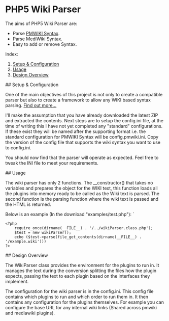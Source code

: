 # PHP5 Wiki Parser

The aims of PHP5 Wiki Parser are: 
*   Parse [PMWIKI Syntax][1].
*   Parse MediWiki Syntax.
*   Easy to add or remove Syntax.

Index: 
1.  [Setup & Configuration][2]
2.  [Usage][3]
3.  [Design Overview][4]

<a name="1">
## Setup & Configuration
</a>

One of the main objectives of this project is not only to create a compatible parser but also to create a framework to allow any WIKI based syntax parsing. [Find out more...][4] 

I'll make the assumption that you have already downloaded the latest ZIP and extracted the contents.
Next steps are to setup the config.ini file, at the time of writing this I have not yet completed any "standard" configurations. If these exist they will be named after the supporting format i.e. the standard configuration for PMWIKI Syntax will be config.pmwiki.ini. Copy the version of the config file that supports the wiki syntax you want to use to config.ini. 

You should now find that the parser will operate as expected. Feel free to tweak the INI file to meet your requirements.

<a name="2">
##  Usage
</a> 

The wiki parser has only 2 functions. The __constructor() that takes no variables and prepares the object for the WIKI text, this function loads all the plugins into memory ready to be called as the Wiki text is parsed. The second function is the parsing function where the wiki text is passed and the HTML is returned.   
  
Below is an example (In the download "examples/test.php"): `
```
<?php
    require_once(dirname(__FILE__) . '/../wikiParser.class.php');
    $test = new wikiParser();
    echo ($test->parse(file_get_contents(dirname(__FILE__) . '/example.wiki')))
?>
```

<a name="3">
##  Design Overview
</a>

The WikiParser class provides the environment for the plugins to run in. It manages the text during the conversion splitting the files how the plugin expects, passing the text to each plugin based on the interfaces they implement. 

The configuration for the wiki parser is in the config.ini. This config file contains which plugins to run and which order to run them in. It then contains any configuration for the plugins themselves. For example you can configure the base URL for any internal wiki links (Shared across pmwiki and mediawiki plugins).

 [1]: http://www.pmwiki.org/wiki/PmWiki/MarkupMasterIndex
 [2]: #1
 [3]: #2
 [4]: #3
 [5]: #4
